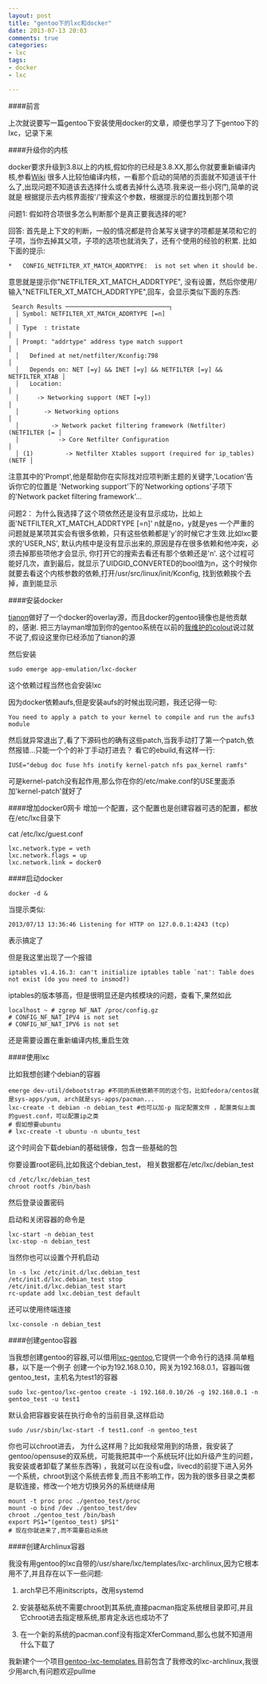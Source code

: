 ```yaml
---
layout: post
title: "gentoo下的lxc和docker"
date: 2013-07-13 20:03
comments: true
categories: 
- lxc
tags:
- docker
- lxc

---
```



####前言

上次就说要写一篇gentoo下安装使用docker的文章，顺便也学习了下gentoo下的lxc，记录下来

####升级你的内核

docker要求升级到3.8以上的内核,假如你的已经是3.8.XX,那么你就要重新编译内核,参看[Wiki](http://wiki.gentoo.org/wiki/LXC)
很多人比较怕编译内核，一看那个启动的简陋的页面就不知道该干什么了,出现问题不知道该去选择什么或者去掉什么选项.我来说一些小窍门,简单的说就是
根据提示去内核界面按'/'搜索这个参数，根据提示的位置找到那个项

问题1: 假如符合项很多怎么判断那个是真正要我选择的呢?

回答: 首先是上下文的判断，一般的情况都是符合某写关键字的项都是某项和它的子项，当你去掉其父项，子项的选项也就消失了，还有个使用的经验的积累.
比如下面的提示:

```
*   CONFIG_NETFILTER_XT_MATCH_ADDRTYPE:  is not set when it should be.
```

意思就是提示你"NETFILTER_XT_MATCH_ADDRTYPE", 没有设置，然后你使用/输入"NETFILTER_XT_MATCH_ADDRTYPE",回车，会显示类似下面的东西:

```
 Search Results ─────────────────────────────┐
  │ Symbol: NETFILTER_XT_MATCH_ADDRTYPE [=n]                                │  
  │ Type  : tristate                                                        │  
  │ Prompt: "addrtype" address type match support                           │  
  │   Defined at net/netfilter/Kconfig:798                                  │  
  │   Depends on: NET [=y] && INET [=y] && NETFILTER [=y] && NETFILTER_XTAB │  
  │   Location:                                                             │  
  │     -> Networking support (NET [=y])                                    │  
  │       -> Networking options                                             │  
  │         -> Network packet filtering framework (Netfilter) (NETFILTER [= │  
  │           -> Core Netfilter Configuration                               │  
  │ (1)         -> Netfilter Xtables support (required for ip_tables) (NETF │ 
```

注意其中的'Prompt',他是帮助你在实际找对应项判断主题的关键字,'Location'告诉你它的位置是
'Networking support'下的'Networking options'子项下的'Network packet filtering framework'...

问题2： 为什么我选择了这个项依然还是没有显示成功，比如上面'NETFILTER_XT_MATCH_ADDRTYPE [=n]' n就是no，y就是yes
一个严重的问题就是某项其实会有很多依赖，只有这些依赖都是'y'的时候它才生效.比如lxc要求的'USER_NS',
默认内核中是没有显示出来的,原因是存在很多依赖和他冲突，必须去掉那些项他才会显示, 你打开它的搜索去看还有那个依赖还是'n'.
这个过程可能好几次，直到最后，就显示了UIDGID_CONVERTED的bool值为n，这个时候你就要去看这个内核参数的依赖,打开/usr/src/linux/init/Kconfig,
找到依赖挨个去掉，直到能显示


####安装docker

[tianon](https://github.com/tianon/gentoo-overlay)做好了一个docker的overlay源，而且docker的gentoo镜像也是他贡献的，感谢.
把三方layman增加到你的gentoo系统在以前的[我维护的colout](http://www.dongwm.com/archives/wo-wei-hu-de-colout)说过就不说了,假设这里你已经添加了tianon的源

然后安装

```
sudo emerge app-emulation/lxc-docker
```

这个依赖过程当然也会安装lxc

因为docker依赖aufs,但是安装aufs的时候出现问题，我还记得一句:

```
You need to apply a patch to your kernel to compile and run the aufs3 module
```

然后就异常退出了,看了下源码也的确有这些patch,当我手动打了第一个patch,依然报错...只能一个个的补丁手动打进去？
看它的ebuild,有这样一行:

```
IUSE="debug doc fuse hfs inotify kernel-patch nfs pax_kernel ramfs"
```

可是kernel-patch没有起作用,那么你在你的/etc/make.conf的USE里面添加'kernel-patch'就好了

####增加docker0网卡
增加一个配置，这个配置也是创建容器可选的配置，都放在/etc/lxc目录下

cat /etc/lxc/guest.conf

```
lxc.network.type = veth
lxc.network.flags = up
lxc.network.link = docker0
```

####启动docker

```
docker -d &
```
当提示类似:

```
2013/07/13 13:36:46 Listening for HTTP on 127.0.0.1:4243 (tcp)
```

表示搞定了


但是我这里出现了一个报错

```
iptables v1.4.16.3: can't initialize iptables table `nat': Table does not exist (do you need to insmod?)
```

iptables的版本够高，但是很明显还是内核模块的问题，查看下,果然如此

```
localhost ~ # zgrep NF_NAT /proc/config.gz
# CONFIG_NF_NAT_IPV4 is not set
# CONFIG_NF_NAT_IPV6 is not set
```

还是需要设置在重新编译内核,重启生效


####使用lxc

比如我想创建个debian的容器

```
emerge dev-util/debootstrap #不同的系统依赖不同的这个包，比如fedora/centos就是sys-apps/yum, arch就是sys-apps/pacman...
lxc-create -t debian -n debian_test #也可以加-p 指定配置文件 ，配置类似上面的guest.conf，可以配置ip之类
# 假如想要ubuntu
# lxc-create -t ubuntu -n ubuntu_test

```
这个时间会下载debian的基础镜像，包含一些基础的包

你要设置root密码,比如我这个debian_test， 相关数据都在/etc/lxc/debian_test

```
cd /etc/lxc/debian_test
chroot rootfs /bin/bash
```

然后登录设置密码

启动和关闭容器的命令是 

```
lxc-start -n debian_test
lxc-stop -n debian_test
```

当然你也可以设置个开机启动

```
ln -s lxc /etc/init.d/lxc.debian_test
/etc/init.d/lxc.debian_test stop
/etc/init.d/lxc.debian_test start
rc-update add lxc.debian_test default
```

还可以使用终端连接

```
lxc-console -n debian_test
```

####创建gentoo容器

当我想创建gentoo的容器,可以借用[lxc-gentoo](https://github.com/globalcitizen/lxc-gentoo),它提供一个命令行的选择.简单粗暴，以下是一个例子
创建一个ip为192.168.0.10，网关为192.168.0.1，容器叫做gentoo_test，主机名为test1的容器

```
sudo lxc-gentoo/lxc-gentoo create -i 192.168.0.10/26 -g 192.168.0.1 -n gentoo_test -u test1 
```

默认会把容器安装在执行命令的当前目录,这样启动

```
sudo /usr/sbin/lxc-start -f test1.conf -n gentoo_test
```

你也可以chroot进去， 为什么这样用？比如我经常用到的场景，我安装了gentoo/opensuse的双系统，可能我把其中一个系统玩坏(比如升级产生的问题，我安装或者卸载了某些东西等)
，我就可以在没有u盘，livecd的前提下进入另外一个系统，chroot到这个系统去修复,而且不影响工作，因为我的很多目录之类都是软连接，修改一个地方切换另外的系统继续用

```
mount -t proc proc ./gentoo_test/proc
mount -o bind /dev ./gentoo_test/dev
chroot ./gentoo_test /bin/bash
export PS1="(gentoo_test) $PS1"
# 现在你就进来了,而不需要启动系统
```

####创建Archlinux容器

我没有用gentoo的lxc自带的/usr/share/lxc/templates/lxc-archlinux,因为它根本用不了,并且存在以下一些问题:

1. arch早已不用initscripts，改用systemd

1. 安装基础系统不需要chroot到其系统,直接pacman指定系统根目录即可,并且它chroot进去指定根系统,那肯定永远也成功不了

1. 在一个新的系统的pacman.conf没有指定XferCommand,那么也就不知道用什么下载了

我新建个一个项目[gentoo-lxc-templates](https://github.com/dongweiming/gentoo-lxc-templates),目前包含了我修改的lxc-archlinux,我很少用arch,有问题欢迎pullme

